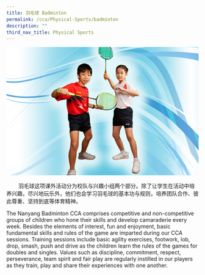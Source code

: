 ```yaml
---
title: 羽毛球 Badminton
permalink: /cca/Physical-Sports/badminton
description: ""
third_nav_title: Physical Sports
---
```

![](/images/Badminton.jpeg)

<p>&nbsp; &nbsp; &nbsp; &nbsp; 羽毛球这项课外活动分为校队与兴趣小组两个部分。除了让学生在活动中培养兴趣，尽兴地玩乐外，他们也会学习羽毛球的基本功与规则，培养团队合作、彼此尊重、坚持到底等体育精神。</p>
<p>The Nanyang Badminton CCA comprises competitive and non-competitive groups of children who hone their skills and develop camaraderie every week. Besides the elements of interest, fun and enjoyment, basic fundamental skills and rules of the game are imparted during our CCA sessions. Training sessions include basic agility exercises, footwork, lob, drop, smash, push and drive as the children learn the rules of the games for doubles and singles. Values such as discipline, commitment, respect, perseverance, team spirit and fair play are regularly instilled in our players as they train, play and share their experiences with one another.</p>